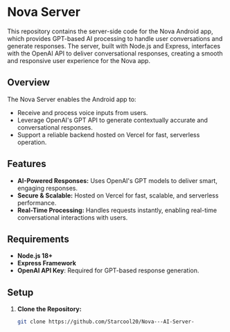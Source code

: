 # Nova Server

This repository contains the server-side code for the Nova Android app, which provides GPT-based AI processing to handle user conversations and generate responses. The server, built with Node.js and Express, interfaces with the OpenAI API to deliver conversational responses, creating a smooth and responsive user experience for the Nova app.

## Overview

The Nova Server enables the Android app to:
- Receive and process voice inputs from users.
- Leverage OpenAI's GPT API to generate contextually accurate and conversational responses.
- Support a reliable backend hosted on Vercel for fast, serverless operation.

## Features

- **AI-Powered Responses:** Uses OpenAI's GPT models to deliver smart, engaging responses.
- **Secure & Scalable:** Hosted on Vercel for fast, scalable, and serverless performance.
- **Real-Time Processing:** Handles requests instantly, enabling real-time conversational interactions with users.

## Requirements

- **Node.js 18+**
- **Express Framework**
- **OpenAI API Key**: Required for GPT-based response generation.

## Setup

1. **Clone the Repository:**
   ```bash
   git clone https://github.com/Starcool20/Nova---AI-Server-
